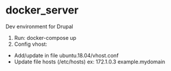 # docker_server
Dev environment for Drupal

1. Run: docker-compose up
2. Config vhost: 
  - Add/update in file ubuntu.18.04/vhost.conf
  - Update file hosts (/etc/hosts)
    ex: 172.1.0.3 example.mydomain
